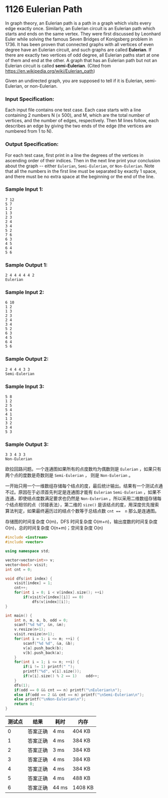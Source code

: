 # 1126 Eulerian Path

In graph theory, an Eulerian path is a path in a graph which visits every edge exactly once. Similarly, an Eulerian circuit is an Eulerian path which starts and ends on the same vertex. They were first discussed by Leonhard Euler while solving the famous Seven Bridges of Konigsberg problem in 1736. It has been proven that connected graphs with all vertices of even degree have an Eulerian circuit, and such graphs are called **Eulerian**. If there are exactly two vertices of odd degree, all Eulerian paths start at one of them and end at the other. A graph that has an Eulerian path but not an Eulerian circuit is called **semi-Eulerian**. (Cited from https://en.wikipedia.org/wiki/Eulerian_path)

Given an undirected graph, you are supposed to tell if it is Eulerian, semi-Eulerian, or non-Eulerian.

### Input Specification:

Each input file contains one test case. Each case starts with a line containing 2 numbers N (≤ 500), and M, which are the total number of vertices, and the number of edges, respectively. Then M lines follow, each describes an edge by giving the two ends of the edge (the vertices are numbered from 1 to N).

### Output Specification:

For each test case, first print in a line the degrees of the vertices in ascending order of their indices. Then in the next line print your conclusion about the graph -- either `Eulerian`, `Semi-Eulerian`, or `Non-Eulerian`. Note that all the numbers in the first line must be separated by exactly 1 space, and there must be no extra space at the beginning or the end of the line.

### Sample Input 1:

```in
7 12
5 7
1 2
1 3
2 3
2 4
3 4
5 2
7 6
6 3
4 5
6 4
5 6
```

### Sample Output 1:

```out
2 4 4 4 4 4 2
Eulerian
```

### Sample Input 2:

```in
6 10
1 2
1 3
2 3
2 4
3 4
5 2
6 3
4 5
6 4
5 6
```

### Sample Output 2:

```out
2 4 4 4 3 3
Semi-Eulerian
```

### Sample Input 3:

```in
5 8
1 2
2 5
5 4
4 1
1 3
3 2
3 4
5 3
```

### Sample Output 3:

```out
3 3 4 3 3
Non-Eulerian
```



欧拉回路问题。一个连通图如果所有的点度数均为偶数则是 `Eulerian` ，如果只有两个点的度数是奇数则是 `Semi-Eulerian` ， 则是 `Non-Eulerian` 。

一开始只用一个一维数组存储每个结点的度，最后统计输出。结果有一个测试点通不过。原因在于必须首先判定是连通图才能有 `Eulerian`  `Semi-Eulerian` ，如果不连通，即使结点度数满足要求也仍然是 `Non-Eulerian` 。所以采用二维数组存储每个结点相邻的点（邻接表法），第二维的 `size()` 是该结点的度，用深度优先搜索算法判定，如果最终遍历过的结点个数等于总结点数 `cnt ==  n` 那么是连通图。

存储图的时间复杂度 O(m)，DFS 时间复杂度 O(m+n)，输出度数的时间复杂度 O(n)，总的时间复杂度 O(n+m)；空间复杂度 O(n)

```c++
#include <iostream>
#include <vector>

using namespace std;

vector<vector<int>> v; 
vector<bool> visit;
int cnt = 0;

void dfs(int index) {
	visit[index] = 1;
	cnt++;
	for(int i = 0; i < v[index].size(); ++i)
		if(visit[v[index][i]] == 0)
			dfs(v[index][i]);
}

int main() {
	int n, m, a, b, odd = 0;
	scanf("%d %d", &n, &m);
	v.resize(n+1);
	visit.resize(n+1);
	for(int i = 1; i <= m; ++i) {
		scanf("%d %d", &a, &b);
		v[a].push_back(b);
		v[b].push_back(a); 
	}	
	for(int i = 1; i <= n; ++i) {
		if(i != 1) printf(" ");
		printf("%d", v[i].size());
		if(v[i].size() % 2 == 1)	odd++;
	}
	dfs(1);
	if(odd == 0 && cnt == n) printf("\nEulerian\n");
	else if(odd == 2 && cnt == n) printf("\nSemi-Eulerian\n");
	else printf("\nNon-Eulerian\n");
	return 0;
} 
```



| 测试点 | 结果     | 耗时  | 内存    |
| ------ | -------- | ----- | ------- |
| 0      | 答案正确 | 4 ms  | 404 KB  |
| 1      | 答案正确 | 4 ms  | 384 KB  |
| 2      | 答案正确 | 3 ms  | 384 KB  |
| 3      | 答案正确 | 4 ms  | 384 KB  |
| 4      | 答案正确 | 4 ms  | 384 KB  |
| 5      | 答案正确 | 4 ms  | 488 KB  |
| 6      | 答案正确 | 44 ms | 1408 KB |